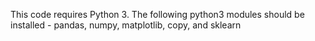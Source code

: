 This code requires Python 3. 
The following python3 modules should be installed - pandas, numpy, matplotlib, copy, and sklearn
